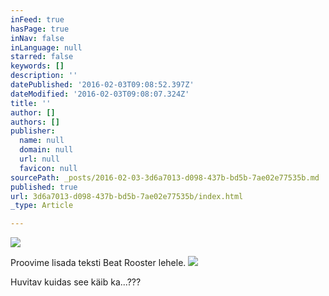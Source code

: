 ```yaml
---
inFeed: true
hasPage: true
inNav: false
inLanguage: null
starred: false
keywords: []
description: ''
datePublished: '2016-02-03T09:08:52.397Z'
dateModified: '2016-02-03T09:08:07.324Z'
title: ''
author: []
authors: []
publisher:
  name: null
  domain: null
  url: null
  favicon: null
sourcePath: _posts/2016-02-03-3d6a7013-d098-437b-bd5b-7ae02e77535b.md
published: true
url: 3d6a7013-d098-437b-bd5b-7ae02e77535b/index.html
_type: Article

---
```

![](https://the-grid-user-content.s3-us-west-2.amazonaws.com/24f68a93-02df-45d5-8352-6ce9812ba806.png)

Proovime lisada teksti Beat Rooster lehele.
![](https://the-grid-user-content.s3-us-west-2.amazonaws.com/549d9f36-67c4-4fac-a9c1-3f209873fe7e.png)

Huvitav kuidas see käib ka...???